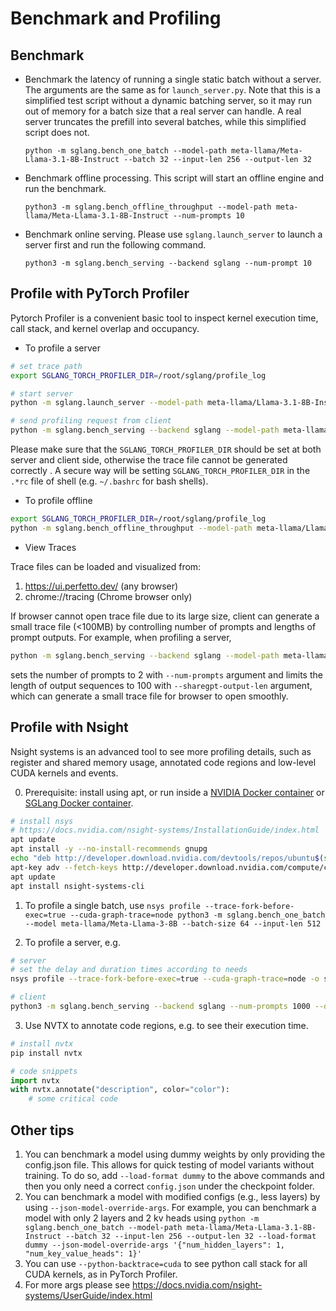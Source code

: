 # Benchmark and Profiling

## Benchmark
- Benchmark the latency of running a single static batch without a server. The arguments are the same as for `launch_server.py`.
  Note that this is a simplified test script without a dynamic batching server, so it may run out of memory for a batch size that a real server can handle. A real server truncates the prefill into several batches, while this simplified script does not.
  ```
  python -m sglang.bench_one_batch --model-path meta-llama/Meta-Llama-3.1-8B-Instruct --batch 32 --input-len 256 --output-len 32
  ```
- Benchmark offline processing. This script will start an offline engine and run the benchmark.
  ```
  python3 -m sglang.bench_offline_throughput --model-path meta-llama/Meta-Llama-3.1-8B-Instruct --num-prompts 10
  ```
- Benchmark online serving. Please use `sglang.launch_server` to launch a server first and run the following command.
  ```
  python3 -m sglang.bench_serving --backend sglang --num-prompt 10
  ```

## Profile with PyTorch Profiler
Pytorch Profiler is a convenient basic tool to inspect kernel execution time, call stack, and kernel overlap and occupancy.
- To profile a server
```bash
# set trace path
export SGLANG_TORCH_PROFILER_DIR=/root/sglang/profile_log

# start server
python -m sglang.launch_server --model-path meta-llama/Llama-3.1-8B-Instruct

# send profiling request from client
python -m sglang.bench_serving --backend sglang --model-path meta-llama/Llama-3.1-8B-Instruct --num-prompts 10 --sharegpt-output-len 100 --profile
```
Please make sure that the `SGLANG_TORCH_PROFILER_DIR` should be set at both server and client side, otherwise the trace file cannot be generated correctly . A secure way will be setting `SGLANG_TORCH_PROFILER_DIR` in the `.*rc` file of shell (e.g. `~/.bashrc` for bash shells).

- To profile offline
```bash
export SGLANG_TORCH_PROFILER_DIR=/root/sglang/profile_log
python -m sglang.bench_offline_throughput --model-path meta-llama/Llama-3.1-8B-Instruct --dataset-name random --num-prompts 10 --profile --mem-frac=0.8
```

- View Traces

Trace files can be loaded and visualized from:
1. https://ui.perfetto.dev/ (any browser)
2. chrome://tracing (Chrome browser only)

If browser cannot open trace file due to its large size,
client can generate a small trace file (<100MB) by controlling number of prompts and lengths of prompt outputs.
For example, when profiling a server,
```bash
python -m sglang.bench_serving --backend sglang --model-path meta-llama/Llama-3.1-8B-Instruct --num-prompts 2 --sharegpt-output-len 100 --profile
```
sets the number of prompts to 2 with `--num-prompts` argument and limits the length of output sequences to 100 with `--sharegpt-output-len` argument, which can generate a small trace file for browser to open smoothly.

## Profile with Nsight
Nsight systems is an advanced tool to see more profiling details, such as register and shared memory usage, annotated code regions and low-level CUDA kernels and events.

0. Prerequisite: install using apt, or run inside a [NVIDIA Docker container](https://catalog.ngc.nvidia.com/orgs/nvidia/containers/pytorch/tags) or [SGLang Docker container](https://github.com/sgl-project/sglang/tree/main/docker).

```bash
# install nsys
# https://docs.nvidia.com/nsight-systems/InstallationGuide/index.html
apt update
apt install -y --no-install-recommends gnupg
echo "deb http://developer.download.nvidia.com/devtools/repos/ubuntu$(source /etc/lsb-release; echo "$DISTRIB_RELEASE" | tr -d .)/$(dpkg --print-architecture) /" | tee /etc/apt/sources.list.d/nvidia-devtools.list
apt-key adv --fetch-keys http://developer.download.nvidia.com/compute/cuda/repos/ubuntu1804/x86_64/7fa2af80.pub
apt update
apt install nsight-systems-cli
```

1. To profile a single batch, use `nsys profile --trace-fork-before-exec=true --cuda-graph-trace=node python3 -m sglang.bench_one_batch --model meta-llama/Meta-Llama-3-8B --batch-size 64 --input-len 512`

2. To profile a server, e.g.

```bash
# server
# set the delay and duration times according to needs
nsys profile --trace-fork-before-exec=true --cuda-graph-trace=node -o sglang.out --delay 60 --duration 70 python3 -m sglang.launch_server --model-path meta-llama/Llama-3.1-8B-Instruct --disable-radix-cache

# client
python3 -m sglang.bench_serving --backend sglang --num-prompts 1000 --dataset-name random --random-input 1024 --random-output 512
```

3. Use NVTX to annotate code regions, e.g. to see their execution time.

```bash
# install nvtx
pip install nvtx
```
``` python
# code snippets
import nvtx
with nvtx.annotate("description", color="color"):
    # some critical code
```

## Other tips
1. You can benchmark a model using dummy weights by only providing the config.json file. This allows for quick testing of model variants without training. To do so, add `--load-format dummy` to the above commands and then you only need a correct `config.json` under the checkpoint folder.
2. You can benchmark a model with modified configs (e.g., less layers) by using `--json-model-override-args`. For example, you can benchmark a model with only 2 layers and 2 kv heads using `python -m sglang.bench_one_batch --model-path meta-llama/Meta-Llama-3.1-8B-Instruct --batch 32 --input-len 256 --output-len 32 --load-format dummy --json-model-override-args '{"num_hidden_layers": 1, "num_key_value_heads": 1}'`
3. You can use `--python-backtrace=cuda` to see python call stack for all CUDA kernels, as in PyTorch Profiler.
4. For more args please see https://docs.nvidia.com/nsight-systems/UserGuide/index.html
